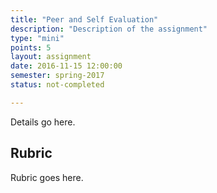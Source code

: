 ```yaml
---
title: "Peer and Self Evaluation"
description: "Description of the assignment"
type: "mini"
points: 5
layout: assignment
date: 2016-11-15 12:00:00
semester: spring-2017
status: not-completed

---
```


Details go here.

## Rubric

Rubric goes here.
